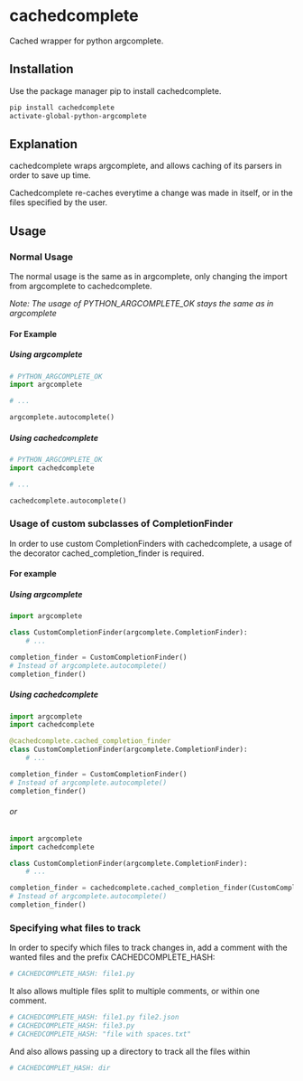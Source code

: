 
# cachedcomplete

Cached wrapper for python argcomplete.

## Installation

Use the package manager pip to install cachedcomplete.

```bash
pip install cachedcomplete
activate-global-python-argcomplete
```

## Explanation

cachedcomplete wraps argcomplete, and allows caching of its parsers
in order to save up time.

Cachedcomplete re-caches everytime a change was made in itself,
or in the files specified by the user.

## Usage

### Normal Usage

The normal usage is the same as in argcomplete, only changing the import from argcomplete to cachedcomplete.

_Note: The usage of PYTHON_ARGCOMPLETE_OK stays the same as in argcomplete_

#### For Example

##### Using argcomplete

```python
# PYTHON_ARGCOMPLETE_OK
import argcomplete

# ...

argcomplete.autocomplete()
```

##### Using cachedcomplete

```python
# PYTHON_ARGCOMPLETE_OK
import cachedcomplete

# ...

cachedcomplete.autocomplete()
```

### Usage of custom subclasses of CompletionFinder

In order to use custom CompletionFinders with cachedcomplete,
a usage of the decorator cached_completion_finder is required.

#### For example

##### Using argcomplete

```python
import argcomplete

class CustomCompletionFinder(argcomplete.CompletionFinder):
    # ...

completion_finder = CustomCompletionFinder()
# Instead of argcomplete.autocomplete()
completion_finder()
```

##### Using cachedcomplete

```python
import argcomplete
import cachedcomplete

@cachedcomplete.cached_completion_finder
class CustomCompletionFinder(argcomplete.CompletionFinder):
    # ...

completion_finder = CustomCompletionFinder()
# Instead of argcomplete.autocomplete()
completion_finder()
```

###### or

```python
import argcomplete
import cachedcomplete

class CustomCompletionFinder(argcomplete.CompletionFinder):
    # ...

completion_finder = cachedcomplete.cached_completion_finder(CustomCompletionFinder)()
# Instead of argcomplete.autocomplete()
completion_finder()
```

### Specifying what files to track

In order to specify which files to track changes in,
add a comment with the wanted files and the prefix CACHEDCOMPLETE_HASH:

```python
# CACHEDCOMPLETE_HASH: file1.py
```

It also allows multiple files split to multiple comments, or within one comment.

```python
# CACHEDCOMPLETE_HASH: file1.py file2.json
# CACHEDCOMPLETE_HASH: file3.py
# CACHEDCOMPLETE_HASH: "file with spaces.txt"
```

And also allows passing up a directory to track all the files within

```python
# CACHEDCOMPLET_HASH: dir
```
